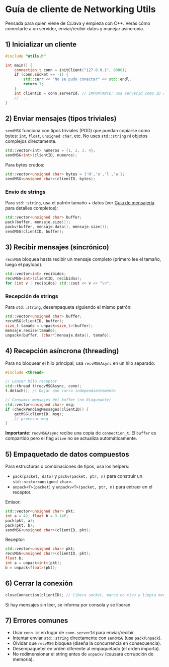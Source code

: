 # Guía de cliente de Networking Utils

Pensada para quien viene de C/Java y empieza con C++. Verás cómo conectarte a un servidor, enviar/recibir datos y manejar asincronía.

## 1) Inicializar un cliente

```cpp
#include "utils.h"

int main() {
    connection_t conn = initClient("127.0.0.1", 8080);
    if (conn.socket == -1) {
        std::cerr << "No se pudo conectar" << std::endl;
        return 1;
    }
    int clientID = conn.serverId; // IMPORTANTE: usa serverId como ID real
    // ...
}
```

## 2) Enviar mensajes (tipos triviales)

`sendMSG` funciona con tipos triviales (POD) que puedan copiarse como bytes: `int`, `float`, `unsigned char`, etc. No uses `std::string` ni objetos complejos directamente.

```cpp
std::vector<int> numeros = {1, 2, 3, 4};
sendMSG<int>(clientID, numeros);
```

Para bytes crudos:

```cpp
std::vector<unsigned char> bytes = {'H','o','l','a'};
sendMSG<unsigned char>(clientID, bytes);
```

### Envío de strings

Para `std::string`, usa el patrón tamaño + datos (ver [Guía de mensajería](messaging-guide.es.md#manejo-de-strings) para detalles completos):

```cpp
std::vector<unsigned char> buffer;
pack(buffer, mensaje.size());
packv(buffer, mensaje.data(), mensaje.size());
sendMSG(clientID, buffer);
```

## 3) Recibir mensajes (sincrónico)

`recvMSG` bloquea hasta recibir un mensaje completo (primero lee el tamaño, luego el payload).

```cpp
std::vector<int> recibidos;
recvMSG<int>(clientID, recibidos);
for (int v : recibidos) std::cout << v << "\n";
```

### Recepción de strings

Para `std::string`, desempaqueta siguiendo el mismo patrón:

```cpp
std::vector<unsigned char> buffer;
recvMSG(clientID, buffer);
size_t tamaño = unpack<size_t>(buffer);
mensaje.resize(tamaño);
unpackv(buffer, (char*)mensaje.data(), tamaño);
```

## 4) Recepción asíncrona (threading)

Para no bloquear el hilo principal, usa `recvMSGAsync` en un hilo separado:

```cpp
#include <thread>

// Lanzar hilo receptor
std::thread t(recvMSGAsync, conn);
t.detach(); // Dejar que corra independientemente

// Consumir mensajes del buffer (no bloqueante)
std::vector<unsigned char> msg;
if (checkPendingMessages(clientID)) {
    getMSG(clientID, msg);
    // procesar msg
}
```

**Importante**: `recvMSGAsync` recibe una copia de `connection_t`. El `buffer` es compartido pero el flag `alive` no se actualiza automáticamente.

## 5) Empaquetado de datos compuestos

Para estructuras o combinaciones de tipos, usa los helpers:

- `pack(packet, dato)` y `packv(packet, ptr, n)` para construir un `std::vector<unsigned char>`.
- `unpack<T>(packet)` y `unpackv<T>(packet, ptr, n)` para extraer en el receptor.

Emisor:

```cpp
std::vector<unsigned char> pkt;
int a = 42; float b = 3.14f;
pack(pkt, a);
pack(pkt, b);
sendMSG<unsigned char>(clientID, pkt);
```

Receptor:

```cpp
std::vector<unsigned char> pkt;
recvMSG<unsigned char>(clientID, pkt);
float b;
int a = unpack<int>(pkt);
b = unpack<float>(pkt);
```

## 6) Cerrar la conexión

```cpp
closeConnection(clientID); // libera socket, marca no vivo y limpia mensajes pendientes
```

Si hay mensajes sin leer, se informa por consola y se liberan.

## 7) Errores comunes

- Usar `conn.id` en lugar de `conn.serverId` para enviar/recibir.
- Intentar enviar `std::string` directamente con `sendMSG` (usa `pack`/`unpack`).
- Olvidar que `recvMSG` bloquea (diseña la concurrencia en consecuencia).
- Desempaqueter en orden diferente al empaquetado (el orden importa).
- No redimensionar el string antes de `unpackv` (causará corrupción de memoria).
